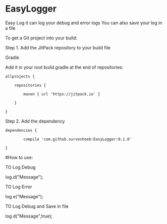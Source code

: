# EasyLogger
Easy Log it can log your debug and error logs
You can also save your log in a file 

To get a Git project into your build:

Step 1. Add the JitPack repository to your build file

Gradle

Add it in your root build.gradle at the end of repositories:
	
	allprojects {

		repositories {

			maven { url 'https://jitpack.io' }
		
		}
	
	}
  
  
  Step 2. Add the dependency
  
  	dependencies {
	
	        compile 'com.github.surveshoeb:EasyLogger:0.1.0'
	
	}

  #How to use:
  
  TO Log Debug
  
  log.d("Message");
  
  TO Log Error
  
  log.e("Message");
  
  TO Log Debug and Save in file
  
  log.d("Message",true);
